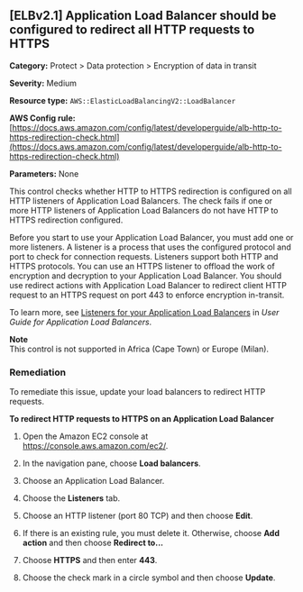 ## \[ELBv2\.1\] Application Load Balancer should be configured to redirect all HTTP requests to HTTPS<a name="fsbp-elbv2-1"></a>

**Category:** Protect > Data protection > Encryption of data in transit

**Severity:** Medium

**Resource type:** `AWS::ElasticLoadBalancingV2::LoadBalancer`

**AWS Config rule:** [https://docs.aws.amazon.com/config/latest/developerguide/alb-http-to-https-redirection-check.html](https://docs.aws.amazon.com/config/latest/developerguide/alb-http-to-https-redirection-check.html)

**Parameters:** None

This control checks whether HTTP to HTTPS redirection is configured on all HTTP listeners of Application Load Balancers\. The check fails if one or more HTTP listeners of Application Load Balancers do not have HTTP to HTTPS redirection configured\.

Before you start to use your Application Load Balancer, you must add one or more listeners\. A listener is a process that uses the configured protocol and port to check for connection requests\. Listeners support both HTTP and HTTPS protocols\. You can use an HTTPS listener to offload the work of encryption and decryption to your Application Load Balancer\. You should use redirect actions with Application Load Balancer to redirect client HTTP request to an HTTPS request on port 443 to enforce encryption in\-transit\.

To learn more, see [Listeners for your Application Load Balancers](https://docs.aws.amazon.com/elasticloadbalancing/latest/application/load-balancer-listeners.html) in *User Guide for Application Load Balancers*\.

**Note**  
This control is not supported in Africa \(Cape Town\) or Europe \(Milan\)\.

### Remediation<a name="elbv2-1-remediation"></a>

To remediate this issue, update your load balancers to redirect HTTP requests\.

**To redirect HTTP requests to HTTPS on an Application Load Balancer**

1. Open the Amazon EC2 console at [https://console\.aws\.amazon\.com/ec2/](https://console.aws.amazon.com/ec2/)\.

1. In the navigation pane, choose **Load balancers**\.

1. Choose an Application Load Balancer\.

1. Choose the **Listeners** tab\.

1. Choose an HTTP listener \(port 80 TCP\) and then choose **Edit**\.

1. If there is an existing rule, you must delete it\. Otherwise, choose **Add action** and then choose **Redirect to\.\.\.**

1. Choose **HTTPS** and then enter **443**\.

1. Choose the check mark in a circle symbol and then choose **Update**\.

